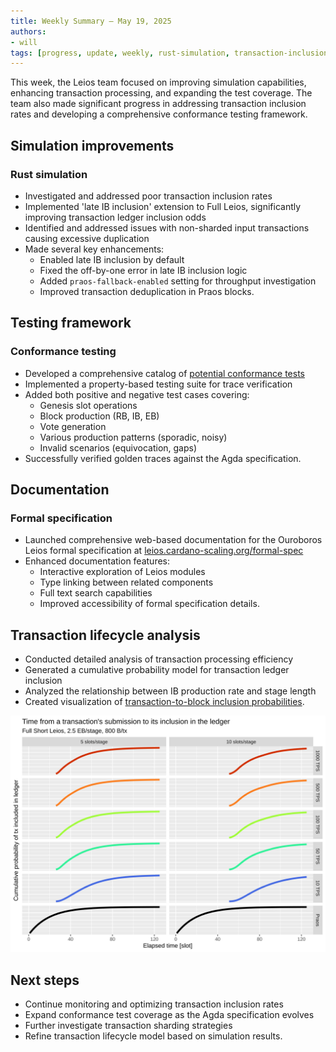 ```yaml
---
title: Weekly Summary – May 19, 2025
authors:
- will
tags: [progress, update, weekly, rust-simulation, transaction-inclusion, conformance-testing, formal-specification, documentation, transaction-lifecycle, agda]
---
```


This week, the Leios team focused on improving simulation capabilities, enhancing transaction processing, and expanding the test coverage. The team also made significant progress in addressing transaction inclusion rates and developing a comprehensive conformance testing framework.

## Simulation improvements

### Rust simulation
- Investigated and addressed poor transaction inclusion rates
- Implemented 'late IB inclusion' extension to Full Leios, significantly improving transaction ledger inclusion odds
- Identified and addressed issues with non-sharded input transactions causing excessive duplication
- Made several key enhancements:
  - Enabled late IB inclusion by default
  - Fixed the off-by-one error in late IB inclusion logic
  - Added `praos-fallback-enabled` setting for throughput investigation
  - Improved transaction deduplication in Praos blocks.

## Testing framework

### Conformance testing
- Developed a comprehensive catalog of [potential conformance tests](https://github.com/input-output-hk/ouroboros-leios/blob/main/leios-trace-verifier/conformance-coverage.md)
- Implemented a property-based testing suite for trace verification
- Added both positive and negative test cases covering:
  - Genesis slot operations
  - Block production (RB, IB, EB)
  - Vote generation
  - Various production patterns (sporadic, noisy)
  - Invalid scenarios (equivocation, gaps)
- Successfully verified golden traces against the Agda specification.

## Documentation

### Formal specification
- Launched comprehensive web-based documentation for the Ouroboros Leios formal specification at [leios.cardano-scaling.org/formal-spec](https://leios.cardano-scaling.org/formal-spec/)
- Enhanced documentation features:
  - Interactive exploration of Leios modules
  - Type linking between related components
  - Full text search capabilities
  - Improved accessibility of formal specification details.

## Transaction lifecycle analysis

- Conducted detailed analysis of transaction processing efficiency
- Generated a cumulative probability model for transaction ledger inclusion
- Analyzed the relationship between IB production rate and stage length
- Created visualization of [transaction-to-block inclusion probabilities](https://github.com/input-output-hk/ouroboros-leios/blob/main/analysis/tx-to-block-cum-slots-fig.svg).

![transaction-to-block inclusion probabilities](https://raw.githubusercontent.com/input-output-hk/ouroboros-leios/refs/heads/main/analysis/tx-to-block-cum-slots-fig.svg)

## Next steps

- Continue monitoring and optimizing transaction inclusion rates
- Expand conformance test coverage as the Agda specification evolves
- Further investigate transaction sharding strategies
- Refine transaction lifecycle model based on simulation results.
